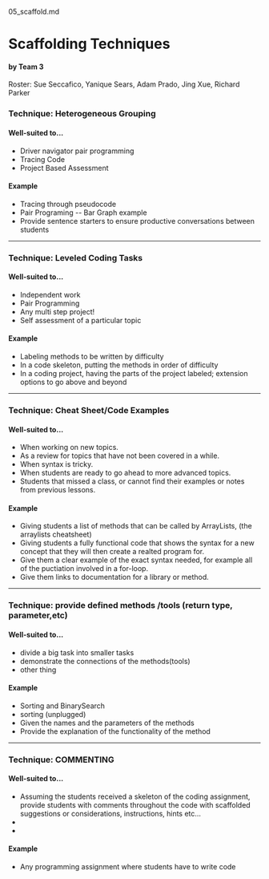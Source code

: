 05_scaffold.md

# Scaffolding Techniques
#### by Team 3 
Roster: Sue Seccafico, Yanique Sears, Adam Prado, Jing Xue, Richard Parker


### Technique: Heterogeneous Grouping 

#### Well-suited to...
* Driver navigator pair programming
* Tracing Code
* Project Based Assessment

#### Example
* Tracing through pseudocode
* Pair Programing -- Bar Graph example
* Provide sentence starters to ensure productive conversations between students


* * *
### Technique: Leveled Coding Tasks

#### Well-suited to...
* Independent work
* Pair Programming
* Any multi step project!
* Self assessment of a particular topic

#### Example
* Labeling methods to be written by difficulty
* In a code skeleton, putting the methods in order of difficulty
* In a coding project, having the parts of the project labeled; extension options to go above and beyond

* * *
### Technique: Cheat Sheet/Code Examples

#### Well-suited to...
* When working on new topics.
* As a review for topics that have not been covered in a while.
* When syntax is tricky. 
* When students are ready to go ahead to more advanced topics.
* Students that missed a class, or cannot find their examples or notes from previous lessons.


#### Example
* Giving students a list of methods that can be called by ArrayLists,  (the arraylists cheatsheet)
* Giving students a fully functional code that shows the syntax for a new concept that they will then create a realted program for.  
* Give them a clear example of the exact syntax needed, for example all of the puctiation involved in a for-loop.
* Give them links to documentation for a library or method. 
  

* * *
### Technique: provide defined methods /tools (return type, parameter,etc)  

#### Well-suited to...
* divide a big task into smaller tasks
* demonstrate the connections of the methods(tools)
* other thing

#### Example
* Sorting and BinarySearch
* sorting (unplugged)
* Given the names and the parameters of the methods
* Provide the explanation of the functionality of the method   
  

* * *
### Technique: COMMENTING

#### Well-suited to...
* Assuming the students received a skeleton of the coding assignment, 
  provide students with comments throughout the code with scaffolded 
  suggestions or considerations, instructions, hints etc…
* 
* 

#### Example
* Any programming assignment where students have to write code

